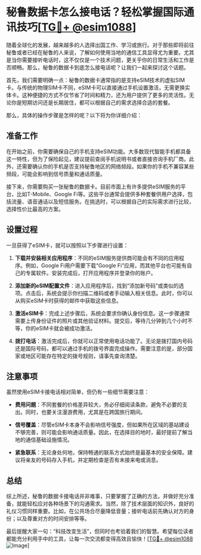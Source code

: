 # 秘鲁数据卡怎么接电话？轻松掌握国际通讯技巧[[TG💪+ @esim1088](https://t.me/s/esim1088)]

随着全球化的发展，越来越多的人选择出国工作、学习或旅行。对于那些即将前往秘鲁或者已经在秘鲁的人来说，了解如何使用当地的通信工具显得尤为重要。尤其是当你需要接听电话时，这不仅仅是一个技术问题，更关乎你的日常生活和工作是否顺畅。那么，秘鲁的数据卡到底怎么接电话呢？让我们一起来探讨这个话题。

首先，我们需要明确一点：秘鲁的数据卡通常指的是支持eSIM技术的虚拟SIM卡。与传统的物理SIM卡不同，eSIM卡可以直接通过手机设置激活，无需更换实体卡。这种便捷的方式不仅节省了时间和精力，还为用户提供了更多的灵活性。无论你是短期访问还是长期居住，都可以根据自己的需求选择合适的套餐。

那么，具体的操作步骤是怎样的呢？以下将为你详细介绍：

## 准备工作

在开始之前，你需要确保自己的手机支持eSIM功能。大多数现代智能手机都具备这一特性，但为了保险起见，建议提前查阅手机说明书或者直接咨询手机厂商。此外，还需要确认你的手机是否支持秘鲁地区的网络频段。如果你的手机不兼容某些频段，可能会影响到信号质量和通话质量。

接下来，你需要购买一张秘鲁的数据卡。目前市面上有许多提供eSIM服务的平台，比如T-Mobile、Google Fi等。这些平台通常会提供多种套餐供用户选择，包括流量、语音通话以及短信服务。在挑选时，可以根据自己的实际需求进行比较，选择性价比最高的方案。

## 设置过程

一旦获得了eSIM卡，就可以按照以下步骤进行设置：

1. **下载并安装相关应用程序**：不同的eSIM服务提供商可能会有不同的应用程序。例如，Google Fi用户需要下载“Google Fi”应用，而其他平台也可能有自己的专属软件。安装完成后，打开应用程序并登录你的账户。

2. **添加新的eSIM配置文件**：进入应用程序后，找到“添加新号码”或类似的选项。点击后，系统会提示你扫描二维码或者手动输入相关信息。此时，你可以从购买eSIM卡时获得的邮件中获取这些信息。

3. **激活eSIM卡**：完成上述步骤后，系统会要求你确认身份信息。这一步骤通常需要上传身份证件的照片或其他验证材料。提交后，等待几分钟到几个小时不等，你的eSIM卡就会被成功激活。

4. **拨打电话**：激活完成后，你就可以正常使用电话功能了。无论是拨打国内号码还是国际号码，都可以通过手机的拨号界面完成操作。需要注意的是，部分国家或地区可能存在特定的拨号规则，请事先查询清楚。

## 注意事项

虽然使用eSIM卡接电话相对简单，但仍有一些细节需要注意：

- **费用问题**：不同套餐的价格差异较大，务必仔细阅读条款，避免不必要的支出。同时，也要关注漫游费用，尤其是在跨国旅行期间。
  
- **信号覆盖**：尽管eSIM卡本身不会影响信号强度，但如果所在区域的基站建设不够完善，则可能会影响通话质量。因此，在选择目的地时，最好提前了解当地的通信基础设施情况。

- **紧急联系**：无论身处何地，保持畅通的联系方式始终是最基本的安全保障。建议将亲友的号码存入手机，并定期检查是否有未接来电或消息。

## 总结

综上所述，秘鲁的数据卡接电话并非难事，只要掌握了正确的方法，并做好充分准备，就能轻松应对各种场景下的沟通需求。当然，除了技术层面的知识外，良好的礼仪习惯同样重要。比如，在公共场合尽量降低音量；接听电话前先确认对方的身份；以及尊重对方的时间安排等等。

最后提醒大家一句：“科技改变生活”，但同时也考验着我们的智慧。希望每位读者都能充分利用手中的工具，让每一次交流都变得高效且愉快！[[TG💪+ @esim1088](https://t.me/s/esim1088) ![Image](https://i.postimg.cc/4NQfJmqS/Snipaste-2025-05-13-00-14-12.png)]